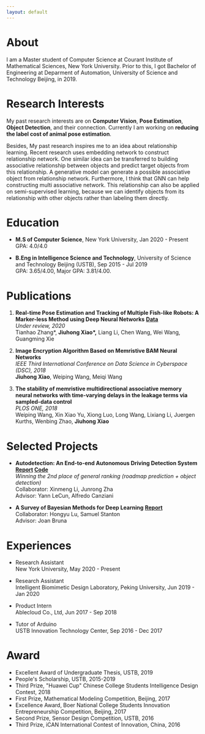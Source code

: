 ```yaml
---
layout: default
---
```


# About		

I am a Master student of Computer Science at Courant Institute of Mathematical Sciences, New York University. Prior to this, I got Bachelor of Engineering at Deparment of Automation, University of Science and Technology Beijing, in 2019.

# Research Interests

My past research interests are on **Computer Vision**, **Pose Estimation**, **Object Detection**, and their connection. Currently I am working on **reducing the label cost of animal pose estimation**.

Besides, My past research inspires me to an idea about relationship learning. Recent research uses embedding network to construct relationship network. One similar idea can be transferred to building associative relationship between objects and predict target objects from this relationship. A generative model can generate a possible associative object from relationship network. Furthermore, I think that GNN can help constructing multi associative network. This relationship can also be applied on semi-supervised learning, because we can identify objects from its relationship with other objects rather than labeling them directly. 

# Education

* **M.S of Computer Science**, New York University, Jan 2020 - Present
    GPA: 4.0/4.0

* **B.Eng in Intelligence Science and Technology**, University of Science and Technology Beijing (USTB), Sep 2015 - Jul 2019   
    GPA: 3.65/4.00, Major GPA: 3.81/4.00.

# Publications

1. **Real-time Pose Estimation and Tracking of Multiple Fish-like Robots: A Marker-less Method using Deep Neural Networks** **[Data](https://github.com/xjh19971/Robotic-Fish-Pose-Dataset)**   
    *Under review, 2020*   
    Tianhao Zhang*, **Jiuhong Xiao\*,** Liang Li, Chen Wang, Wei Wang, Guangming Xie  

2. **Image Encryption Algorithm Based on Memristive BAM Neural Networks**  
    *IEEE Third International Conference on Data Science in Cyberspace (DSC), 2018*   
    **Jiuhong Xiao**, Weiping Wang, Meiqi Wang    

3. **The stability of memristive multidirectional associative memory neural networks with time-varying delays in the leakage terms via sampled-data control**   
    *PLOS ONE, 2018*   
    Weiping Wang, Xin Xiao Yu, Xiong Luo, Long Wang, Lixiang Li, Juergen Kurths, Wenbing Zhao, **Jiuhong Xiao**  

# Selected Projects

* **Autodetection: An End-to-end Autonomous Driving Detection System**    **[Report](Autodetection.pdf)    [Code](https://github.com/xjh19971/Autodetection)**  
    *Winning the 2nd place of general ranking (roadmap prediction + object detection)*  
    Collaborator: Xinmeng Li, Junrong Zha   
    Advisor: Yann LeCun, Alfredo Canziani

* **A Survey of Bayesian Methods for Deep Learning**    **[Report](csci_3003_bayesian_neural_nets.pdf)**   
    Collaborator: Hongyu Lu, Samuel Stanton   
    Advisor: Joan Bruna

# Experiences

* Research Assistant  
    New York University, May 2020 - Present

* Research Assistant  
    Intelligent Biomimetic Design Laboratory, Peking University, Jun 2019 - Jan 2020

* Product Intern  
    Ablecloud Co., Ltd, Jun 2017 - Sep 2018
    
* Tutor of Arduino  
    USTB Innovation Technology Center, Sep 2016 - Dec 2017

# Award

* Excellent Award of Undergraduate Thesis, USTB, 2019
* People's Scholarship, USTB, 2015-2019
* Third Prize, "Huawei Cup" Chinese College Students Intelligence Design Contest, 2018
* First Prize, Mathematical Modeling Competition, Beijing, 2017
* Excellence Award, Boer National College Students Innovation Entrepreneurship Competition, Beijing, 2017
* Second Prize, Sensor Design Competition, USTB, 2016
* Third Prize, iCAN International Contest of Innovation, China, 2016